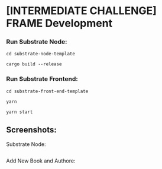 # [INTERMEDIATE CHALLENGE] FRAME Development

### Run Substrate Node:

```
cd substrate-node-template

cargo build --release
```

### Run Substrate Frontend:

```
cd substrate-front-end-template

yarn

yarn start
```

## Screenshots:

Substrate Node:

![]()

Add New Book and Authore:

![]()
